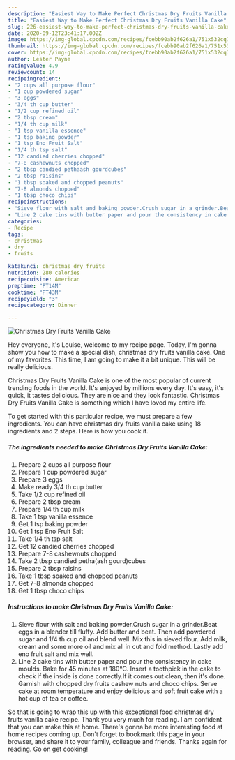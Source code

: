 ```yaml
---
description: "Easiest Way to Make Perfect Christmas Dry Fruits Vanilla Cake"
title: "Easiest Way to Make Perfect Christmas Dry Fruits Vanilla Cake"
slug: 226-easiest-way-to-make-perfect-christmas-dry-fruits-vanilla-cake
date: 2020-09-12T23:41:17.002Z
image: https://img-global.cpcdn.com/recipes/fcebb90ab2f626a1/751x532cq70/christmas-dry-fruits-vanilla-cake-recipe-main-photo.jpg
thumbnail: https://img-global.cpcdn.com/recipes/fcebb90ab2f626a1/751x532cq70/christmas-dry-fruits-vanilla-cake-recipe-main-photo.jpg
cover: https://img-global.cpcdn.com/recipes/fcebb90ab2f626a1/751x532cq70/christmas-dry-fruits-vanilla-cake-recipe-main-photo.jpg
author: Lester Payne
ratingvalue: 4.9
reviewcount: 14
recipeingredient:
- "2 cups all purpose flour"
- "1 cup powdered sugar"
- "3 eggs"
- "3/4 th cup butter"
- "1/2 cup refined oil"
- "2 tbsp cream"
- "1/4 th cup milk"
- "1 tsp vanilla essence"
- "1 tsp baking powder"
- "1 tsp Eno Fruit Salt"
- "1/4 th tsp salt"
- "12 candied cherries chopped"
- "7-8 cashewnuts chopped"
- "2 tbsp candied pethaash gourdcubes"
- "2 tbsp raisins"
- "1 tbsp soaked and chopped peanuts"
- "7-8 almonds chopped"
- "1 tbsp choco chips"
recipeinstructions:
- "Sieve flour with salt and baking powder.Crush sugar in a grinder.Beat eggs in a blender till fluffy. Add butter and beat. Then add powdered sugar and 1/4 th cup oil and blend well. Mix this in sieved flour. Add milk, cream and some more oil and mix all in cut and fold method. Lastly add eno fruit salt and mix well."
- "Line 2 cake tins with butter paper and pour the consistency in cake moulds. Bake for 45 minutes at 180°C. Insert a toothpick in the cake to check if the inside is done correctly.If it comes out clean, then it&#39;s done. Garnish with chopped dry fruits cashew nuts and choco chips. Serve cake at room temperature and enjoy delicious and soft fruit cake with a hot cup of tea or coffee."
categories:
- Recipe
tags:
- christmas
- dry
- fruits

katakunci: christmas dry fruits 
nutrition: 280 calories
recipecuisine: American
preptime: "PT14M"
cooktime: "PT43M"
recipeyield: "3"
recipecategory: Dinner

---
```



![Christmas Dry Fruits Vanilla Cake](https://img-global.cpcdn.com/recipes/fcebb90ab2f626a1/751x532cq70/christmas-dry-fruits-vanilla-cake-recipe-main-photo.jpg)

Hey everyone, it's Louise, welcome to my recipe page. Today, I'm gonna show you how to make a special dish, christmas dry fruits vanilla cake. One of my favorites. This time, I am going to make it a bit unique. This will be really delicious.



Christmas Dry Fruits Vanilla Cake is one of the most popular of current trending foods in the world. It's enjoyed by millions every day. It's easy, it's quick, it tastes delicious. They are nice and they look fantastic. Christmas Dry Fruits Vanilla Cake is something which I have loved my entire life.


To get started with this particular recipe, we must prepare a few ingredients. You can have christmas dry fruits vanilla cake using 18 ingredients and 2 steps. Here is how you cook it.

<!--inarticleads1-->

##### The ingredients needed to make Christmas Dry Fruits Vanilla Cake:

1. Prepare 2 cups all purpose flour
1. Prepare 1 cup powdered sugar
1. Prepare 3 eggs
1. Make ready 3/4 th cup butter
1. Take 1/2 cup refined oil
1. Prepare 2 tbsp cream
1. Prepare 1/4 th cup milk
1. Take 1 tsp vanilla essence
1. Get 1 tsp baking powder
1. Get 1 tsp Eno Fruit Salt
1. Take 1/4 th tsp salt
1. Get 12 candied cherries chopped
1. Prepare 7-8 cashewnuts chopped
1. Take 2 tbsp candied petha(ash gourd)cubes
1. Prepare 2 tbsp raisins
1. Take 1 tbsp soaked and chopped peanuts
1. Get 7-8 almonds chopped
1. Get 1 tbsp choco chips




<!--inarticleads2-->

##### Instructions to make Christmas Dry Fruits Vanilla Cake:

1. Sieve flour with salt and baking powder.Crush sugar in a grinder.Beat eggs in a blender till fluffy. Add butter and beat. Then add powdered sugar and 1/4 th cup oil and blend well. Mix this in sieved flour. Add milk, cream and some more oil and mix all in cut and fold method. Lastly add eno fruit salt and mix well.
1. Line 2 cake tins with butter paper and pour the consistency in cake moulds. Bake for 45 minutes at 180°C. Insert a toothpick in the cake to check if the inside is done correctly.If it comes out clean, then it&#39;s done. Garnish with chopped dry fruits cashew nuts and choco chips. Serve cake at room temperature and enjoy delicious and soft fruit cake with a hot cup of tea or coffee.




So that is going to wrap this up with this exceptional food christmas dry fruits vanilla cake recipe. Thank you very much for reading. I am confident that you can make this at home. There's gonna be more interesting food at home recipes coming up. Don't forget to bookmark this page in your browser, and share it to your family, colleague and friends. Thanks again for reading. Go on get cooking!
